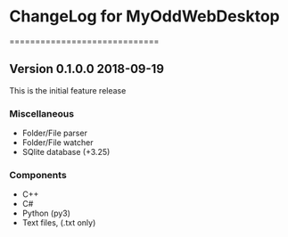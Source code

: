 # ChangeLog for MyOddWebDesktop
=============================

## Version 0.1.0.0 2018-09-19

This is the initial feature release
### Miscellaneous 
- Folder/File parser
- Folder/File watcher
-  SQlite database (+3.25)

### Components
- C++
- C#
- Python (py3)
- Text files, (.txt only)


